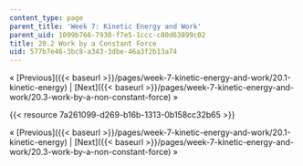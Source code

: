 ```yaml
---
content_type: page
parent_title: 'Week 7: Kinetic Energy and Work'
parent_uid: 1099b766-7930-f7e5-1ccc-c80d63899c02
title: 20.2 Work by a Constant Force
uid: 577b7e46-3bc8-a343-3dbe-46a3f2b13a74
---
```


« [Previous]({{< baseurl >}}/pages/week-7-kinetic-energy-and-work/20.1-kinetic-energy) | [Next]({{< baseurl >}}/pages/week-7-kinetic-energy-and-work/20.3-work-by-a-non-constant-force) »

{{< resource 7a261099-d269-b16b-1313-0b158cc32b65 >}}

« [Previous]({{< baseurl >}}/pages/week-7-kinetic-energy-and-work/20.1-kinetic-energy) | [Next]({{< baseurl >}}/pages/week-7-kinetic-energy-and-work/20.3-work-by-a-non-constant-force) »